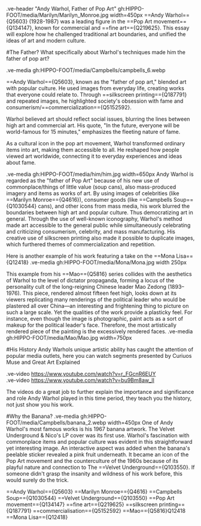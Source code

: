 
.ve-header "Andy Warhol, Father of Pop Art" gh:HIPPO-FOOT/media/Marilyn/Marilyn_Monroe.jpg width=450px
==Andy Warhol=={Q5603} (1928-1987) was a leading figure in the ==Pop Art movement=={Q134147}, known for commercial and ==fine art=={Q219625}. This essay will explore how he challenged traditional art boundaries, and unified the ideas of art and modern culture. 



#The Father?
What specifically about Warhol's techniques made him the father of pop art?

.ve-media gh:HIPPO-FOOT/media/Campbells/campbells_6.webp

==Andy Warhol=={Q5603}, known as the "father of pop art," blended art with popular culture. He used images from everyday life, creating works that everyone could relate to. Through ==silkscreen printing=={Q187791} and repeated images, he highlighted society's obsession with fame and consumerism/==commercialization=={Q5152592}.

Warhol believed art should reflect social issues, blurring the lines between high art and commercial art. His quote, "In the future, everyone will be world-famous for 15 minutes," emphasizes the fleeting nature of fame.

As a cultural icon in the pop art movement, Warhol transformed ordinary items into art, making them accessible to all. He reshaped how people viewed art worldwide, connecting it to everyday experiences and ideas about fame.

.ve-media gh:HIPPO-FOOT/media/him/him.jpg width=650px
Andy Warhol is regarded as the "father of Pop Art" because of his new use of commonplace/things of little value (soup cans), also mass-produced imagery and items as works of art. By using images of celebrities (like  ==Marilyn Monroe=={Q4616}), consumer goods (like  ==Campbells Soup=={Q1030544} cans), and other icons from mass media, his work blurred the boundaries between high art and popular culture. Thus democratizing art in general. Through the use of well-known iconography, Warhol's method made art accessible to the general public while simultaneously celebrating and criticizing consumerism, celebrity, and mass manufacturing. His creative use of silkscreen printing also made it possible to duplicate images, which furthered themes of commercialization and repetition.

Here is another example of his work featuring a take on the ==Mona Lisa=={Q12418}
.ve-media gh:HIPPO-FOOT/media/Mona/Mona.jpg width 250px

This example from his ==Mao=={Q5816} series collides with the aesthetics of Warhol to the level of dictator propaganda, forming a locus of the personality cult of the long-reigning Chinese leader Mao Zedong (1893–1976). This piece, rendered almost fifteen feet high, looks down at its viewers replicating many renderings of the political leader who would be plastered all over China—an interesting and frightening thing to picture on such a large scale. Yet the qualities of the work provide a plasticky feel. For instance, even though the image is photographic, paint acts as a sort of makeup for the political leader's face. Therefore, the most artistically rendered piece of the painting is the excessively rendered faces.
.ve-media gh:HIPPO-FOOT/media/Mao/Mao.jpg width=750px

#His History
Andy Warhols unique artistic ability has caught the attention of popular media outlets, here you can watch segments presented by Curiuos Muse and Great Art Explained 

.ve-video https://www.youtube.com/watch?v=r_FGcnR6EUY                                                                   
.ve-video https://www.youtube.com/watch?v=bu9Bm8aw_lI

The videos do a great job to further explain the importance and significance and role Andy Warhol played in this time period, they teach you the history, not just show you his work. 


#Why the Banana?
.ve-media gh:HIPPO-FOOT/media/Campbells/banana_2.webp width=450px
 One of Andy Warhol's most famous works is his 1967 banana artwork. The Velvet Underground & Nico's LP cover was its first use. Warhol's fascination with commonplace items and popular culture was evident in this straightforward yet interesting image. An interactive aspect was added when the banana's peelable sticker revealed a pink fruit underneath. It became an icon of the Pop Art movement and the counterculture of the 1960s because of its playful nature and connection to The ==Velvet Underground=={Q103550}. If someone didn't grasp the insanity and wildness of his work before, this would surely do the trick. 
 


==Andy Warhol=={Q5603}
==Marilyn Monroe=={Q4616}
==Campbells Soup=={Q1030544}
==Velvet Underground=={Q103550}
==Pop Art movement=={Q134147}
==fine art=={Q219625}
==silkscreen printing=={Q187791}
==commercialisation=={Q5152592}
==Mao=={Q5816}Q12418
==Mona Lisa=={Q12418}